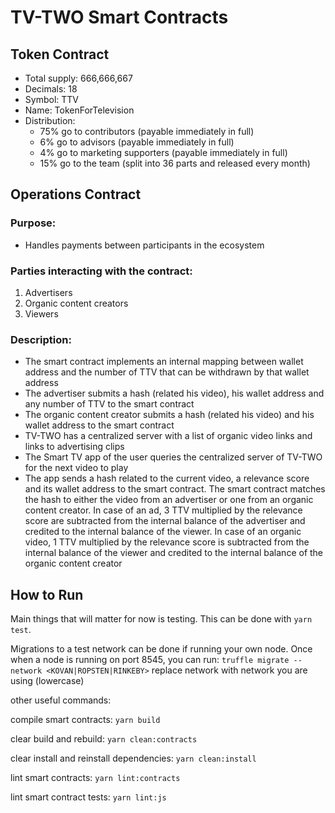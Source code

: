 # TV-TWO Smart Contracts
## Token Contract

- Total supply: 666,666,667
- Decimals: 18
- Symbol: TTV
- Name: TokenForTelevision
- Distribution:
  - 75% go to contributors (payable immediately in full)
  - 6% go to advisors (payable immediately in full)
  - 4% go to marketing supporters (payable immediately in full)
  - 15% go to the team (split into 36 parts and released every month)

## Operations Contract

### Purpose:

- Handles payments between participants in the ecosystem

### Parties interacting with the contract:

1. Advertisers
2. Organic content creators
3. Viewers

### Description:

- The smart contract implements an internal mapping between wallet address and the number of TTV that can be withdrawn by that wallet address
- The advertiser submits a hash (related his video), his wallet address and any number of TTV to the smart contract
- The organic content creator submits a hash (related his video) and his wallet address to the smart contract
- TV-TWO has a centralized server with a list of organic video links and links to advertising clips
- The Smart TV app of the user queries the centralized server of TV-TWO for the next video to play
- The app sends a hash related to the current video, a relevance score and its wallet address to the smart contract. The smart contract matches the hash to either the video from an advertiser or one from an organic content creator. In case of an ad, 3 TTV multiplied by the relevance score are subtracted from the internal balance of the advertiser and credited to the internal balance of the viewer. In case of an organic video, 1 TTV multiplied by the relevance score is subtracted from the internal balance of the viewer and credited to the internal balance of the organic content creator

## How to Run
Main things that will matter for now is testing. This can be done with `yarn test`.

Migrations to a test network can be done if running your own node. Once when a node is running on port 8545, you can run: `truffle migrate --network <KOVAN|ROPSTEN|RINKEBY>` replace network with network you are using (lowercase)

other useful commands:

compile smart contracts: `yarn build`

clear build and rebuild: `yarn clean:contracts`

clear install and reinstall dependencies: `yarn clean:install`

lint smart contracts: `yarn lint:contracts`

lint smart contract tests: `yarn lint:js`